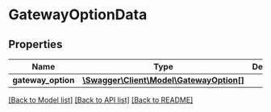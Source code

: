 # GatewayOptionData

## Properties
Name | Type | Description | Notes
------------ | ------------- | ------------- | -------------
**gateway_option** | [**\Swagger\Client\Model\GatewayOption[]**](GatewayOption.md) |  | [optional] 

[[Back to Model list]](../README.md#documentation-for-models) [[Back to API list]](../README.md#documentation-for-api-endpoints) [[Back to README]](../README.md)


